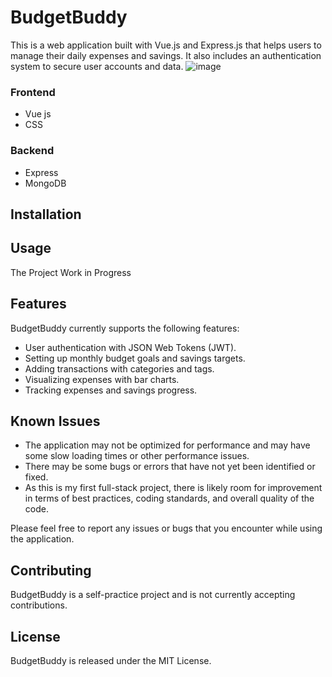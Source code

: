 # BudgetBuddy

This is a web application built with Vue.js and Express.js that helps users to manage their daily expenses and savings. It also includes an authentication system to secure user accounts and data.
![image](https://user-images.githubusercontent.com/91040918/236652507-94d08a02-559c-4f9d-944c-f80299f5696c.png)

### Frontend

- Vue js
- CSS

### Backend

- Express
- MongoDB

## Installation

## Usage

The Project Work in Progress

## Features

BudgetBuddy currently supports the following features:

- User authentication with JSON Web Tokens (JWT).
- Setting up monthly budget goals and savings targets.
- Adding transactions with categories and tags.
- Visualizing expenses with bar charts.
- Tracking expenses and savings progress.

## Known Issues

- The application may not be optimized for performance and may have some slow loading times or other performance issues.
- There may be some bugs or errors that have not yet been identified or fixed.
- As this is my first full-stack project, there is likely room for improvement in terms of best practices, coding standards, and overall quality of the code.

Please feel free to report any issues or bugs that you encounter while using the application.

## Contributing

BudgetBuddy is a self-practice project and is not currently accepting contributions.

## License

BudgetBuddy is released under the MIT License.
